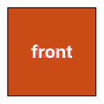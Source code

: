 ---
---
<style>
	html, body {
		height: 100%
	}
	#main_content {
		display: flex;
		flex-direction: row;
		justify-content: space-between;
	}
	.scroll-area {
		min-height: 500vh;
		display: flex;
		width: 100%;
		flex-direction: column;
		align-items: center;
	}
	.scene {
		border: 2px dashed rgba(255, 255, 255, 0.25);
		position: sticky;
		top: 20px;
	}
	.cube {
		width: 200px;
		height: 200px;
		position: relative;
		transform-style: preserve-3d;
		transition: transform 0.1s;
		transform-origin: center center;
	}
	.cube__face {
		position: absolute;
		width: 200px;
		height: 200px;
		border: 2px solid black;
		line-height: 200px;
		font-size: 40px;
		font-weight: bold;
		color: white;
		text-align: center;
	}

	.cube__face--front  { background: hsla(  0, 100%, 50%, 0.7); }
	.cube__face--right  { background: hsla( 60, 100%, 50%, 0.7); }
	.cube__face--back   { background: hsla(120, 100%, 50%, 0.7); }
	.cube__face--left   { background: hsla(180, 100%, 50%, 0.7); }
	.cube__face--top    { background: hsla(240, 100%, 50%, 0.7); }
	.cube__face--bottom { background: hsla(300, 100%, 50%, 0.7); }

	.cube__face--front  { transform: rotateY(  0deg) translateZ(100px); }
	.cube__face--right  { transform: rotateY( 90deg) translateZ(100px); }
	.cube__face--back   { transform: rotateY(180deg) translateZ(100px); }
	.cube__face--left   { transform: rotateY(-90deg) translateZ(100px); }
	.cube__face--top    { transform: rotateX( 90deg) translateZ(100px); }
	.cube__face--bottom { transform: rotateX(-90deg) translateZ(100px); }
</style>
<div class="scroll-area">
	<div class="scene">
		<div id="cube" class="cube">
			<div class="cube__face cube__face--front">front</div>
			<div class="cube__face cube__face--back">back</div>
			<div class="cube__face cube__face--right">right</div>
			<div class="cube__face cube__face--left">left</div>
			<div class="cube__face cube__face--top">top</div>
			<div class="cube__face cube__face--bottom">bottom</div>
		</div>
	</div>
</div>

<script src="//cdnjs.cloudflare.com/ajax/libs/ScrollMagic/2.0.7/ScrollMagic.min.js"></script>
<script>
	document.body.addEventListener('touchmove', onScroll);
	window.addEventListener('scroll', onScroll);

	var cube = document.getElementById('cube');

	function getScrollPosition() { return window.pageYOffset || document.documentElement.scrollTop || document.body.scrollTop || 0; }
	var maxScroll = document.body.scrollHeight - window.innerHeight;

	function onScroll(){
		var ratio = getScrollPosition() / maxScroll;
		console.log(ratio);
		cube.style.transform = 'rotate3d(3,9,8,'+ Math.min(ratio * 360, 360) + 'deg)';
	}
</script>
